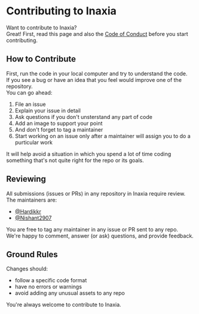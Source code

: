 # Contributing to Inaxia
Want to contribute to Inaxia?<br>
Great! First, read this page and also the [Code of Conduct](https://github.com/inaxia/attendance_using_face_recognition/blob/master/CODE_OF_CONDUCT.md) before you start contributing.

## How to Contribute
First, run the code in your local computer and try to understand the code.<br>
If you see a bug or have an idea that you feel would improve one
of the repository.<br>
You can go ahead:

1. File an issue
2. Explain your issue in detail
3. Ask questions if you don't unsterstand any part of code
4. Add an image to support your point
5. And don't forget to tag a maintainer
6. Start working on an issue only after a maintainer will assign you to do a purticular work

It will help avoid a situation in which you spend a lot of time coding something that's not quite right for the repo or its goals.

## Reviewing
All submissions (issues or PRs) in any repository in Inaxia require review.<br>
The maintainers are:

- [@Hardikkr](https://github.com/Hardikkr)
- [@Nishant2907](https://github.com/Nishant2907)

You are free to tag any maintainer in any issue or PR sent to any repo.<br> 
We're happy to comment, answer (or ask) questions, and provide feedback.

## Ground Rules
Changes should:

- follow a specific code format
- have no errors or warnings
- avoid adding any unusual assets to any repo

You're always welcome to contribute to Inaxia.
